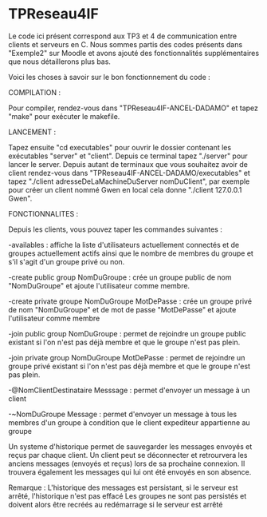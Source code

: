 # TPReseau4IF
Le code ici présent correspond aux TP3 et 4 de communication entre clients et serveurs en C.
Nous sommes partis des codes présents dans "Exemple2" sur Moodle et avons ajouté des fonctionnalités supplémentaires que nous détaillerons plus bas. 

Voici les choses à savoir sur le bon fonctionnement du code : 

COMPILATION : 

Pour compiler, rendez-vous dans "TPReseau4IF-ANCEL-DADAMO" et tapez "make" pour exécuter le makefile.

LANCEMENT :

Tapez ensuite "cd executables" pour ouvrir le dossier contenant les exécutables "server" et "client".
Depuis ce terminal tapez "./server" pour lancer le server. 
Depuis autant de terminaux que vous souhaitez avoir de client rendez-vous dans "TPReseau4IF-ANCEL-DADAMO/executables" et tapez "./client adresseDeLaMachineDuServer nomDuClient", par exemple pour créer un client nommé Gwen en local cela donne "./client 127.0.0.1 Gwen".

FONCTIONNALITES :

Depuis les clients, vous pouvez taper les commandes suivantes :

-availables : affiche la liste d'utilisateurs actuellement connectés et de groupes actuellement actifs ainsi que le nombre de membres du groupe et s'il s'agit d'un groupe privé ou non.

-create public group NomDuGroupe : crée un groupe public de nom "NomDuGroupe" et ajoute l'utilisateur comme membre. 

-create private groupe NomDuGroupe MotDePasse : crée un groupe privé de nom "NomDuGroupe" et de mot de passe "MotDePasse" et ajoute l'utilisateur comme membre

-join public group NomDuGroupe : permet de rejoindre un groupe public existant si l'on n'est pas déjà membre et que le groupe n'est pas plein. 

-join private group NomDuGroupe MotDePasse : permet de rejoindre un groupe privé existant si l'on n'est pas déjà membre et que le groupe n'est pas plein. 

-@NomClientDestinataire Messsage : permet d'envoyer un message à un client

-~NomDuGroupe Message : permet d'envoyer un message à tous les membres d'un groupe à condition que le client expediteur appartienne au groupe


Un systeme d'historique permet de sauvegarder les messages envoyés et reçus par chaque client. Un client peut se déconnecter et retrourvera les anciens messages (envoyés et reçus)
lors de sa prochaine connexion. Il trouvera également les messages qui lui ont été envoyés en son absence.

Remarque : L'historique des messages est persistant, si le serveur est arrêté, l'historique n'est pas effacé
	   Les groupes ne sont pas persistés et doivent alors être recréés au redémarrage si le serveur est arrêté